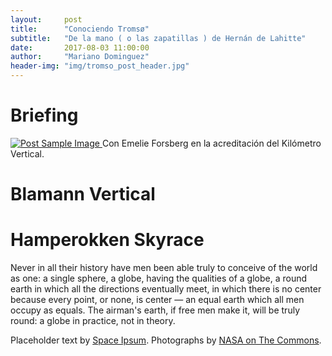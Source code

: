 ```yaml
---
layout:     post
title:      "Conociendo Tromsø"
subtitle:   "De la mano ( o las zapatillas ) de Hernán de Lahitte"
date:       2017-08-03 11:00:00
author:     "Mariano Dominguez"
header-img: "img/tromso_post_header.jpg"
---
```



<h1>Briefing</h1>

<a href="#">
    <img src="{{ site.baseurl }}/img/post-tromso-emelie.jpg" alt="Post Sample Image">
</a>
<span class="caption text-muted">Con Emelie Forsberg en la acreditación del Kilómetro Vertical.</span>

<h1>Blamann Vertical</h1>

<h1>Hamperokken Skyrace</h1>


<p>Never in all their history have men been able truly to conceive of the world as one: a single sphere, a globe, having the qualities of a globe, a round earth in which all the directions eventually meet, in which there is no center because every point, or none, is center — an equal earth which all men occupy as equals. The airman's earth, if free men make it, will be truly round: a globe in practice, not in theory.</p>




<p>Placeholder text by <a href="http://spaceipsum.com/">Space Ipsum</a>. Photographs by <a href="https://www.flickr.com/photos/nasacommons/">NASA on The Commons</a>.</p>
